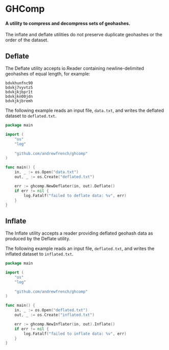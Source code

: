 GHComp
======

#### A utility to compress and decompress sets of geohashes.

The inflate and deflate utilities do not preserve duplicate geohashes or the order of the dataset.

## Deflate

The Deflate utility accepts io.Reader containing newline-delimited geohashes of equal length, for example:

```
bdvkhunfnc90
bdvkj7vyvtz5
bdvkjkjbpr1t
bdvkjkn00jdn
bdvkjkjbremh
```

The following example reads an input file, `data.txt`, and writes the deflated dataset to `deflated.txt`.

```go
package main

import (
	"os"
	"log"
	
	"github.com/andrewfrench/ghcomp"
)

func main() {
	in, _ := os.Open("data.txt")
	out, _ := os.Create("deflated.txt")

	err := ghcomp.NewDeflater(in, out).Deflate()
	if err != nil {
		log.Fatalf("failed to deflate data: %v", err)
	}
}
```

## Inflate

The Inflate utility accepts a reader providing deflated geohash data as produced by the Deflate utility.

The following example reads an input file, `deflated.txt`, and writes the inflated dataset to `inflated.txt`.

```go
package main

import (
	"os"
	"log"
	
	"github.com/andrewfrench/ghcomp"
)

func main() {
	in, _ := os.Open("deflated.txt")
	out, _ := os.Create("inflated.txt")

	err := ghcomp.NewInflater(in, out).Inflate()
	if err != nil {
		log.Fatalf("failed to inflate data: %v", err)
	}
}
```
